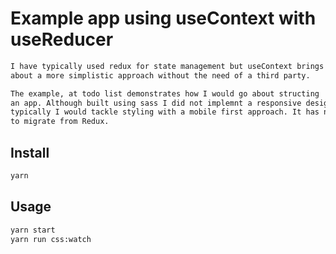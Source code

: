 # Example app using useContext with useReducer

```sh
I have typically used redux for state management but useContext brings
about a more simplistic approach without the need of a third party.
```

```sh
The example, at todo list demonstrates how I would go about structing 
an app. Although built using sass I did not implemnt a responsive design however 
typically I would tackle styling with a mobile first approach. It has no tests due to this was a learning exercise on how
to migrate from Redux.
```

## Install 

```sh
yarn 
```

## Usage

```sh
yarn start
yarn run css:watch
```

